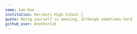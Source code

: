 ```yaml
---
name: Sam Kee 
institution: Kerikeri High School 🚩 
quote: Being yourself is amazing, although sometimes hard 
github_user: AnotherCat
---
```

